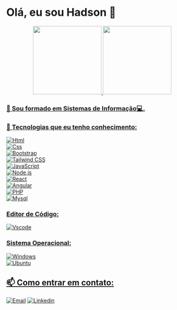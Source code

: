  # Olá, eu sou Hadson 👋

<!--
```
                             \\\\\\\
                            \\\\\\\\\\\\
                          \\\\\\\\\\\\\\\
  -----------,-|           |C>   // )\\\\|
           ,','|          /    || ,'/////|
---------,','  |         (,    ||   /////
         ||    |          \\  ||||//''''|
         ||    |           |||||||     _|
         ||    |______      `````\____/ \
         ||    |     ,|         _/_____/ \
         ||  ,'    ,' |        /          |
         ||,'    ,'   |       |         \  |
_________|/    ,'     |      /           | |
_____________,'      ,',_____|      |    | |
             |     ,','      |      |    | |
             |   ,','    ____|_____/    /  |
             | ,','  __/ |             /   |
_____________|','   ///_/-------------/   |
              |===========,'
```
-->
<div align="center">
  <a href="https://github.com/hadsonmartins">
  <img height="180em" src="https://github-readme-stats.vercel.app/api?username=hadsonmartins&show_icons=true&theme=dracula&include_all_commits=true&count_private=false"/>
  <img height="180em" src="https://github-readme-stats.vercel.app/api/top-langs/?username=hadsonmartins&layout=compact&theme=dracula"/>
</div>
 
 ### 🔭 Sou formado em Sistemas de Informação💻. 
 
   <!--
 ### 📖 Faço os cursos:
 Fullstack Master na DevPleno https://devpleno.com/ <br> 
 #Pacote Fullstack na Danki Code https://dankicode.com <br>
 -->
 
 
 ### 🌱 Tecnologias que eu tenho conhecimento:
 
  ![Html](https://img.shields.io/badge/HTML5-E34F26?style=for-the-badge&logo=html5&logoColor=white)  <br>
  ![Css](https://img.shields.io/badge/CSS3-1572B6?style=for-the-badge&logo=css3&logoColor=white) <br>
  ![Bootstrap](https://img.shields.io/badge/Bootstrap-563D7C?style=for-the-badge&logo=bootstrap&logoColor=white) <br>
  ![Tailwind CSS](https://img.shields.io/badge/Tailwind_CSS-38B2AC?style=for-the-badge&logo=tailwind-css&logoColor=white) <br>
  ![JavaScript](https://img.shields.io/badge/JavaScript-323330?style=for-the-badge&logo=javascript&logoColor=F7DF1E) <br>
  ![Node.js](https://img.shields.io/badge/Node.js-43853D?style=for-the-badge&logo=node.js&logoColor=white) <br>
  ![React](https://img.shields.io/badge/React-20232A?style=for-the-badge&logo=react&logoColor=61DAFB) <br>
  ![Angular]( https://img.shields.io/badge/Angular-DD0031?style=for-the-badge&logo=angular&logoColor=white) <br>
  ![PHP](https://img.shields.io/badge/PHP-777BB4?style=for-the-badge&logo=php&logoColor=white) <br>
  ![Mysql](https://img.shields.io/badge/MySQL-005C84?style=for-the-badge&logo=mysql&logoColor=white) <br>
 
  ### Editor de Código:
   ![Vscode](https://img.shields.io/badge/Visual_Studio_Code-0078D4?style=for-the-badge&logo=visual%20studio%20code&logoColor=white) <br>

  ### Sistema Operacional:
   ![Windows](https://img.shields.io/badge/Windows-0078D6?style=for-the-badge&logo=windows&logoColor=white) <br>
   ![Ubuntu](https://img.shields.io/badge/Ubuntu-E95420?style=for-the-badge&logo=ubuntu&logoColor=white) <br>
 
 ##  📫 Como entrar em contato:

<a href="mailto:hadsonmartins10@gmail.com" target="_blank">![Email](https://img.shields.io/badge/Gmail-D14836?style=for-the-badge&logo=gmail&logoColor=white)</a> 
<a href="https://www.linkedin.com/in/hadsonmartins/" target="_blank">![Linkedin](https://img.shields.io/badge/LinkedIn-0077B5?style=for-the-badge&logo=linkedin&logoColor=white)</a> 



                            
<!--
**Hadsondev/Hadsondev** is a ✨ _special_ ✨ repository because its `README.md` (this file) appears on your GitHub profile.

Here are some ideas to get you started:

- 🔭 I’m currently working on ...
- 🌱 I’m currently learning ...
- 👯 I’m looking to collaborate on ...
- 🤔 I’m looking for help with ...
- 💬 Ask me about ...
- 📫 How to reach me: ...
- 😄 Pronouns: ...
- ⚡ Fun fact: ...
-->

